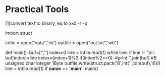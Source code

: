 # Practical Tools

[1]convert text to binary, eq to xxd -r -p

import struct

infile = open("data","rb")
outfile = open("out.txt","wb")

def main():
	buf=['','']
	index=0
	line = infile.read(1)
	while line:
		if line != '\n':
			buf[index]=line
			index=(index+1)%2
			if(index%2==0):
				#print ''.join(buf)
				#B unsigned char integer 1Byte
				outfile.write(struct.pack('B',int(''.join(buf),16)))
		line =  infile.read(1)
if __name__ == '__main__':
	main()
